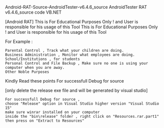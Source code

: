 Android-RAT-Source-AndroidTester-v6.4.6_source
AndroidTester RAT v6.4.6_source code VB.NET

[Android RAT] This is For Educational Purposes Only ! and User is responsible for his usage of this Tool
This is For Educational Purposes Only ! and User is responsible for his usage of this Tool

For Example :

    Parental Control , Track what your children are doing.
    Business Administration , Monitor what employees are doing.
    School/Institutions , for students
    Personal Control and File Backup , Make sure no one is using your computer when you are away.
    Other Noble Purposes

Kindly Read these points For successfull Debug for source

[only delete the release exe file and will be generated by visual studio]

    For successfull Debug for source ,
    choose "Release" option in Visual Studio higher version "Visual Studio 15"
    make sure winrar installed on your computer
    inside the "bin\release" folder , right click on "Resources.rar.part1" then press on "Extract to Resources"
